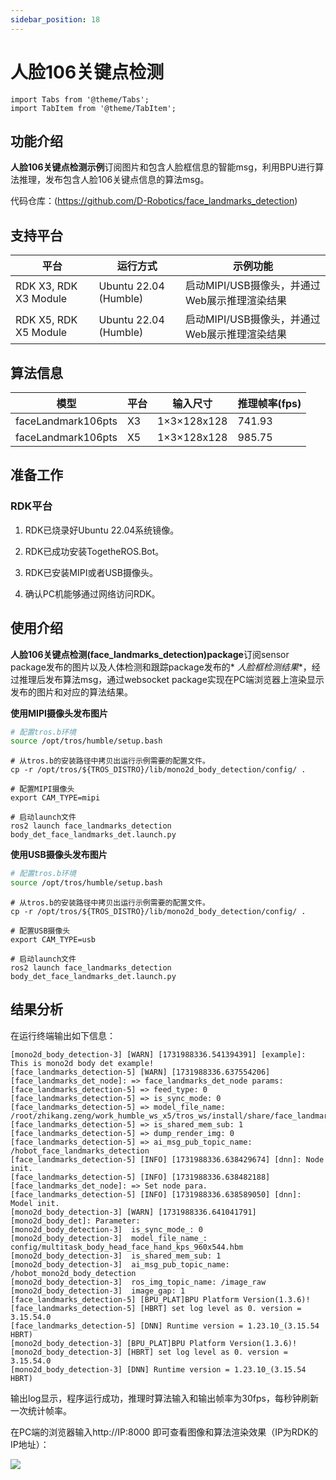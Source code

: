 ```yaml
---
sidebar_position: 18
---
```


# 人脸106关键点检测

```mdx-code-block
import Tabs from '@theme/Tabs';
import TabItem from '@theme/TabItem';
```

## 功能介绍

**人脸106关键点检测示例**订阅图片和包含人脸框信息的智能msg，利用BPU进行算法推理，发布包含人脸106关键点信息的算法msg。

代码仓库：(https://github.com/D-Robotics/face_landmarks_detection)

## 支持平台

| 平台                    | 运行方式                  | 示例功能                         |
|-----------------------|-----------------------|------------------------------|
| RDK X3, RDK X3 Module | Ubuntu 22.04 (Humble) | 启动MIPI/USB摄像头，并通过Web展示推理渲染结果 |
| RDK X5, RDK X5 Module                | Ubuntu 22.04 (Humble) | 启动MIPI/USB摄像头，并通过Web展示推理渲染结果 |

## 算法信息

| 模型 | 平台 | 输入尺寸 | 推理帧率(fps) |
| ---- | ---- | ------------ | ---- |
| faceLandmark106pts | X3 | 1×3×128x128 | 741.93 |
| faceLandmark106pts | X5 | 1×3×128x128 | 985.75 |

## 准备工作

### RDK平台

1. RDK已烧录好Ubuntu 22.04系统镜像。

2. RDK已成功安装TogetheROS.Bot。

3. RDK已安装MIPI或者USB摄像头。

4. 确认PC机能够通过网络访问RDK。

## 使用介绍

**人脸106关键点检测(face_landmarks_detection)package**订阅sensor package发布的图片以及人体检测和跟踪package发布的*
*人脸框检测结果**，经过推理后发布算法msg，通过websocket package实现在PC端浏览器上渲染显示发布的图片和对应的算法结果。

**使用MIPI摄像头发布图片**

```bash
# 配置tros.b环境
source /opt/tros/humble/setup.bash
```

```shell
# 从tros.b的安装路径中拷贝出运行示例需要的配置文件。
cp -r /opt/tros/${TROS_DISTRO}/lib/mono2d_body_detection/config/ .

# 配置MIPI摄像头
export CAM_TYPE=mipi

# 启动launch文件
ros2 launch face_landmarks_detection body_det_face_landmarks_det.launch.py
```

**使用USB摄像头发布图片**

```bash
# 配置tros.b环境
source /opt/tros/humble/setup.bash
```

```shell
# 从tros.b的安装路径中拷贝出运行示例需要的配置文件。
cp -r /opt/tros/${TROS_DISTRO}/lib/mono2d_body_detection/config/ .

# 配置USB摄像头
export CAM_TYPE=usb

# 启动launch文件
ros2 launch face_landmarks_detection body_det_face_landmarks_det.launch.py
```

## 结果分析

在运行终端输出如下信息：

```shell
[mono2d_body_detection-3] [WARN] [1731988336.541394391] [example]: This is mono2d body det example!
[face_landmarks_detection-5] [WARN] [1731988336.637554206] [face_landmarks_det_node]: => face_landmarks_det_node params:
[face_landmarks_detection-5] => feed_type: 0
[face_landmarks_detection-5] => is_sync_mode: 0
[face_landmarks_detection-5] => model_file_name: /root/zhikang.zeng/work_humble_ws_x5/tros_ws/install/share/face_landmarks_detection/config/faceLandmark106pts.hbm
[face_landmarks_detection-5] => is_shared_mem_sub: 1
[face_landmarks_detection-5] => dump_render_img: 0
[face_landmarks_detection-5] => ai_msg_pub_topic_name: /hobot_face_landmarks_detection
[face_landmarks_detection-5] [INFO] [1731988336.638429674] [dnn]: Node init.
[face_landmarks_detection-5] [INFO] [1731988336.638482188] [face_landmarks_det_node]: => Set node para.
[face_landmarks_detection-5] [INFO] [1731988336.638589050] [dnn]: Model init.
[mono2d_body_detection-3] [WARN] [1731988336.641041791] [mono2d_body_det]: Parameter:
[mono2d_body_detection-3]  is_sync_mode_: 0
[mono2d_body_detection-3]  model_file_name_: config/multitask_body_head_face_hand_kps_960x544.hbm
[mono2d_body_detection-3]  is_shared_mem_sub: 1
[mono2d_body_detection-3]  ai_msg_pub_topic_name: /hobot_mono2d_body_detection
[mono2d_body_detection-3]  ros_img_topic_name: /image_raw
[mono2d_body_detection-3]  image_gap: 1
[face_landmarks_detection-5] [BPU_PLAT]BPU Platform Version(1.3.6)!
[face_landmarks_detection-5] [HBRT] set log level as 0. version = 3.15.54.0
[face_landmarks_detection-5] [DNN] Runtime version = 1.23.10_(3.15.54 HBRT)
[mono2d_body_detection-3] [BPU_PLAT]BPU Platform Version(1.3.6)!
[mono2d_body_detection-3] [HBRT] set log level as 0. version = 3.15.54.0
[mono2d_body_detection-3] [DNN] Runtime version = 1.23.10_(3.15.54 HBRT)
```

输出log显示，程序运行成功，推理时算法输入和输出帧率为30fps，每秒钟刷新一次统计帧率。

在PC端的浏览器输入http://IP:8000 即可查看图像和算法渲染效果（IP为RDK的IP地址）：

![](https://rdk-doc.oss-cn-beijing.aliyuncs.com/doc/img/05_Robot_development/03_boxs/function/image/box_adv/face_landmarks_det_render.png)

